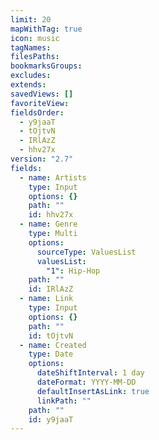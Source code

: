 ```yaml
---
limit: 20
mapWithTag: true
icon: music
tagNames: 
filesPaths: 
bookmarksGroups: 
excludes: 
extends: 
savedViews: []
favoriteView: 
fieldsOrder:
  - y9jaaT
  - tOjtvN
  - IRlAzZ
  - hhv27x
version: "2.7"
fields:
  - name: Artists
    type: Input
    options: {}
    path: ""
    id: hhv27x
  - name: Genre
    type: Multi
    options:
      sourceType: ValuesList
      valuesList:
        "1": Hip-Hop
    path: ""
    id: IRlAzZ
  - name: Link
    type: Input
    options: {}
    path: ""
    id: tOjtvN
  - name: Created
    type: Date
    options:
      dateShiftInterval: 1 day
      dateFormat: YYYY-MM-DD
      defaultInsertAsLink: true
      linkPath: ""
    path: ""
    id: y9jaaT
---
```

